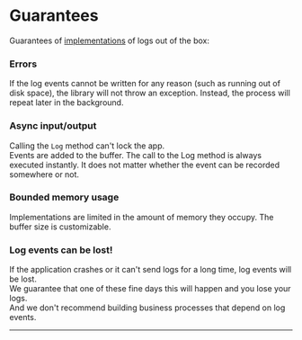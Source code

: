 # Guarantees

Guarantees of [implementations](implementations/) of logs out of the box:

### Errors

If the log events cannot be written for any reason \(such as running out of disk space\), the library will not throw an exception. Instead, the process will repeat later in the background.

### Async input/output

Calling the `Log` method can't lock the app.  
Events are added to the buffer. The call to the Log method is always executed instantly. It does not matter whether the event can be recorded somewhere or not.

### **Bounded memory usage**

Implementations are limited in the amount of memory they occupy. The buffer size is customizable.

### Log events can be lost!

If the application crashes or it can't send logs for a long time, log events will be lost.   
We guarantee that one of these fine days this will happen and you lose your logs.  
And we don't recommend building business processes that depend on log events.  
  
  
****

